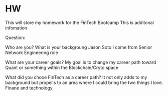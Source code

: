 # HW
This will store my homework for the FinTech Bootcamp
This is additonal infomation

Question:

Who are you? What is your backgroung
Jason Soto I come from Senior Network Engineering role

What are your career goals?
My goal is to change my career path toward Quant or something within the Blockchain/Cryto space

What did you chooe FinTech as a career path?
It not only adds to my background but propells to an area where I could bring the two things I love. Finane and technology
